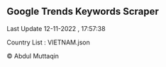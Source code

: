 

## Google Trends Keywords Scraper 
 
Last Update 12-11-2022 , 17:57:38

Country List :
VIETNAM.json



© Abdul Muttaqin 
